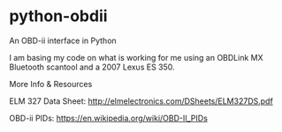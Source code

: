 python-obdii
============

An OBD-ii interface in Python

I am basing my code on what is working for me using an OBDLink MX Bluetooth scantool and a 2007 Lexus ES 350.


More Info & Resources

ELM 327 Data Sheet: http://elmelectronics.com/DSheets/ELM327DS.pdf

OBD-ii PIDs: https://en.wikipedia.org/wiki/OBD-II_PIDs
